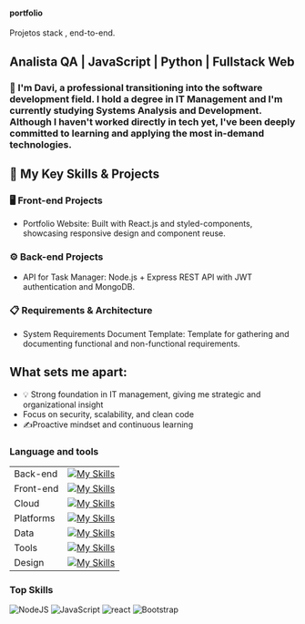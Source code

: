 #### portfolio
Projetos stack , end-to-end. 

## Analista QA | JavaScript | Python | Fullstack Web

### 👋 I'm Davi, a professional transitioning into the software development field. I hold a degree in IT Management and I'm currently studying Systems Analysis and Development. Although I haven't worked directly in tech yet, I've been deeply committed to learning and applying the most in-demand technologies.
 
## 🚀 My Key Skills & Projects

  ### 🖥️ Front-end Projects
  - Portfolio Website: Built with React.js and styled-components, showcasing responsive design and component reuse.

  ### ⚙️ Back-end Projects
  - API for Task Manager: Node.js + Express REST API with JWT authentication and MongoDB.


  ### 📋 Requirements & Architecture
  - System Requirements Document Template: Template for gathering and documenting functional and non-functional requirements.

## What sets me apart:
  - 💡 Strong foundation in IT management, giving me strategic and organizational insight
  - Focus on security, scalability, and clean code
  - ✍️Proactive mindset and continuous learning

### Language and tools

|  |       | 
|------------|-------------|
|Back-end | [![My Skills](https://skillicons.dev/icons?i=nodejs)](https://skillicons.dev)	|
|Front-end|	[![My Skills](https://skillicons.dev/icons?i=react,html,css)](https://skillicons.dev) |
|Cloud	| [![My Skills](https://skillicons.dev/icons?i=aws)](https://skillicons.dev)|
|Platforms| [![My Skills](https://skillicons.dev/icons?i=linux)](https://skillicons.dev)|
|Data	| [![My Skills](https://skillicons.dev/icons?i=postgres,mysql)](https://skillicons.dev) |
|Tools	|[![My Skills](https://skillicons.dev/icons?i=git,trello,jira,vscode.powerbi,postman)](https://skillicons.dev)|
|Design	|[![My Skills](https://skillicons.dev/icons?i=figma)](https://skillicons.dev)| 

### Top Skills

![NodeJS](https://img.shields.io/badge/node.js-6DA55F?style=for-the-badge&logo=node.js&logoColor=white)
![JavaScript](https://img.shields.io/badge/javascript-%23F7DF1E.svg?style=for-the-badge&logo=javascript&logoColor=black)
![react](https://img.shields.io/badge/react-%#61DAFB.svg?style=for-the-badge&logo=html5&logoColor=blue)
![Bootstrap](https://img.shields.io/badge/bootstrap-%237952B3.svg?style=for-the-badge&logo=bootstrap&logoColor=white)

